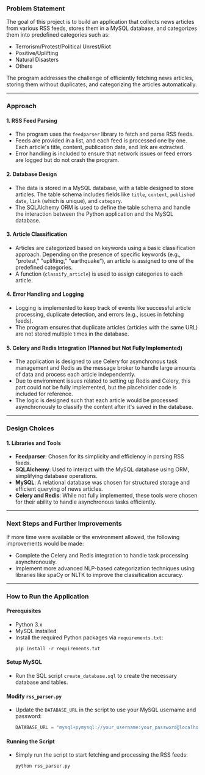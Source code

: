 ### Problem Statement

The goal of this project is to build an application that collects news articles from various RSS feeds, stores them in a MySQL database, and categorizes them into predefined categories such as:
- Terrorism/Protest/Political Unrest/Riot
- Positive/Uplifting
- Natural Disasters
- Others

The program addresses the challenge of efficiently fetching news articles, storing them without duplicates, and categorizing the articles automatically.

---

### Approach

#### 1. **RSS Feed Parsing**
   - The program uses the `feedparser` library to fetch and parse RSS feeds. 
   - Feeds are provided in a list, and each feed is processed one by one. Each article's title, content, publication date, and link are extracted.
   - Error handling is included to ensure that network issues or feed errors are logged but do not crash the program.

#### 2. **Database Design**
   - The data is stored in a MySQL database, with a table designed to store articles. The table schema includes fields like `title`, `content`, `published date`, `link` (which is unique), and `category`.
   - The SQLAlchemy ORM is used to define the table schema and handle the interaction between the Python application and the MySQL database.

#### 3. **Article Classification**
   - Articles are categorized based on keywords using a basic classification approach. Depending on the presence of specific keywords (e.g., "protest," "uplifting," "earthquake"), an article is assigned to one of the predefined categories.
   - A function (`classify_article`) is used to assign categories to each article.

#### 4. **Error Handling and Logging**
   - Logging is implemented to keep track of events like successful article processing, duplicate detection, and errors (e.g., issues in fetching feeds).
   - The program ensures that duplicate articles (articles with the same URL) are not stored multiple times in the database.

#### 5. **Celery and Redis Integration (Planned but Not Fully Implemented)**
   - The application is designed to use Celery for asynchronous task management and Redis as the message broker to handle large amounts of data and process each article independently.
   - Due to environment issues related to setting up Redis and Celery, this part could not be fully implemented, but the placeholder code is included for reference.
   - The logic is designed such that each article would be processed asynchronously to classify the content after it's saved in the database.

---

### Design Choices

#### 1. **Libraries and Tools**
   - **Feedparser**: Chosen for its simplicity and efficiency in parsing RSS feeds.
   - **SQLAlchemy**: Used to interact with the MySQL database using ORM, simplifying database operations.
   - **MySQL**: A relational database was chosen for structured storage and efficient querying of news articles.
   - **Celery and Redis**: While not fully implemented, these tools were chosen for their ability to handle asynchronous tasks efficiently.

---

### Next Steps and Further Improvements

If more time were available or the environment allowed, the following improvements would be made:
   - Complete the Celery and Redis integration to handle task processing asynchronously.
   - Implement more advanced NLP-based categorization techniques using libraries like spaCy or NLTK to improve the classification accuracy.

--- 

### How to Run the Application

#### Prerequisites
- Python 3.x
- MySQL installed
- Install the required Python packages via `requirements.txt`:
  ```
  pip install -r requirements.txt
  ```

#### Setup MySQL
- Run the SQL script `create_database.sql` to create the necessary database and tables.

#### Modify `rss_parser.py`
- Update the `DATABASE_URL` in the script to use your MySQL username and password:
  ```python
  DATABASE_URL = "mysql+pymysql://your_username:your_password@localhost/news_db"
  ```

#### Running the Script
- Simply run the script to start fetching and processing the RSS feeds:
  ```
  python rss_parser.py
  ```

